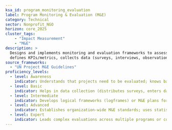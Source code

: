 ```yaml
---  
ksa_id: program_monitoring_evaluation  
label: Program Monitoring & Evaluation (M&E)  
category: Technical  
sector: Nonprofit_NGO  
horizon: core_2025  
cluster_tags: 
    - "Impact Measurement"
    - "M&E"
description: >  
  Designs and implements monitoring and evaluation frameworks to assess the effectiveness and impact of non-profit programs;  
  defines KPIs/metrics, collects data (surveys, interviews, observations), analyzes outcomes against objectives, and produces reports for stakeholders and continuous improvement.  
source_frameworks:  
  - "UN Project M&E Guidelines"  
proficiency_levels:  
  - level: Awareness  
    indicator: Understands that projects need to be evaluated; knows basic terms like "outcome", "indicator", "baseline".  
  - level: Basic  
    indicator: Helps in data collection (distributes surveys, enters data); keeps simple records of activities versus plan; assists in basic reporting by providing numbers and anecdotes.  
  - level: Intermediate  
    indicator: Develops logical frameworks (logframes) or M&E plans for a project; selects appropriate indicators; conducts mid-term or post-project evaluations using both qualitative and quantitative data; drafts reports showing outputs and outcomes achieved.  
  - level: Advanced  
    indicator: Establishes organization-wide M&E standards; uses statistical tools or evaluation software to rigorously analyze program impact; integrates findings into strategy (adaptive management); ensures alignment with UN/INGO best practices in evaluation.  
  - level: Expert  
    indicator: Leads complex evaluations across multiple programs or countries; secures funding for impact studies; contributes to global M&E methodology development; trains other NGOs in effective M&E techniques; recognized for evidence-based program management.  
---  
```

